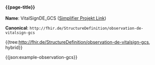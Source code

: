 #### {{page-title}}

**Name**: VitalSignDE_GCS ([Simplifier Projekt Link](https://simplifier.net/resolve?canonical=http://fhir.de/StructureDefinition/observation-de-vitalsign-gcs&scope=de.basisprofil.r4@1.4.0))

**Canonical**: `http://fhir.de/StructureDefinition/observation-de-vitalsign-gcs`

{{tree:http://fhir.de/StructureDefinition/observation-de-vitalsign-gcs, hybrid}}

{{json:example-observation-gcs}}